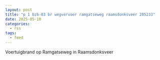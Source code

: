 ```yaml
---
layout: post
title: "p 1 bzb-03 br wegvervoer ramgatseweg raamsdonksveer 205233"
date: 2025-05-10
categories: 
  - rss
tags: 
  - feed
---
```


Voertuigbrand op Ramgatseweg in Raamsdonksveer
